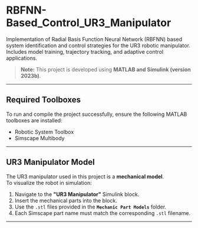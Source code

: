 # RBFNN-Based_Control_UR3_Manipulator

Implementation of Radial Basis Function Neural Network (RBFNN) based system identification and control strategies for the UR3 robotic manipulator.  
Includes model training, trajectory tracking, and adaptive control applications.

> **Note:** This project is developed using **MATLAB and Simulink (version 2023b)**.

---

## Required Toolboxes

To run and compile the project successfully, ensure the following MATLAB toolboxes are installed:

- Robotic System Toolbox  
- Simscape Multibody

---

## UR3 Manipulator Model

The UR3 manipulator used in this project is a **mechanical model**.  
To visualize the robot in simulation:

1. Navigate to the **"UR3 Manipulator"** Simulink block.
2. Insert the mechanical parts into the block.
3. Use the `.stl` files provided in the **`Mechanic Part Models`** folder.
4. Each Simscape part name must match the corresponding `.stl` filename.

---
